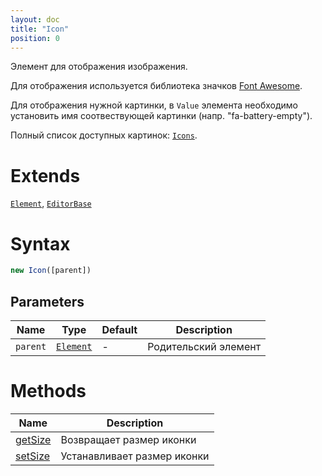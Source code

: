 ```yaml
---
layout: doc
title: "Icon"
position: 0
---
```


Элемент для отображения изображения. 

Для отображения используется библиотека значков [Font Awesome](http://fontawesome.io/). 

Для отображения нужной картинки, в `Value` элемента необходимо установить имя соотвествующей картинки (напр. "fa-battery-empty").

Полный список доступных картинок: [`Icons`](http://fontawesome.io/icons/).  

# Extends

[`Element`](../../Core/Elements/Element), [`EditorBase`](../EditorBase/)

# Syntax

```js
new Icon([parent])
```

## Parameters

Name|Type|Default|Description
----|----|-------|-----------
`parent`|[`Element`](../../Core/Elements/Element)|-|Родительский элемент

# Methods

|Name|Description|
|----|-----------|
|[getSize](Icon.getSize/)|Возвращает размер иконки|
|[setSize](Icon.setSize/)|Устанавливает размер иконки|